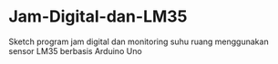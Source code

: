 # Jam-Digital-dan-LM35
Sketch program jam digital dan monitoring suhu ruang menggunakan sensor LM35 berbasis Arduino Uno
